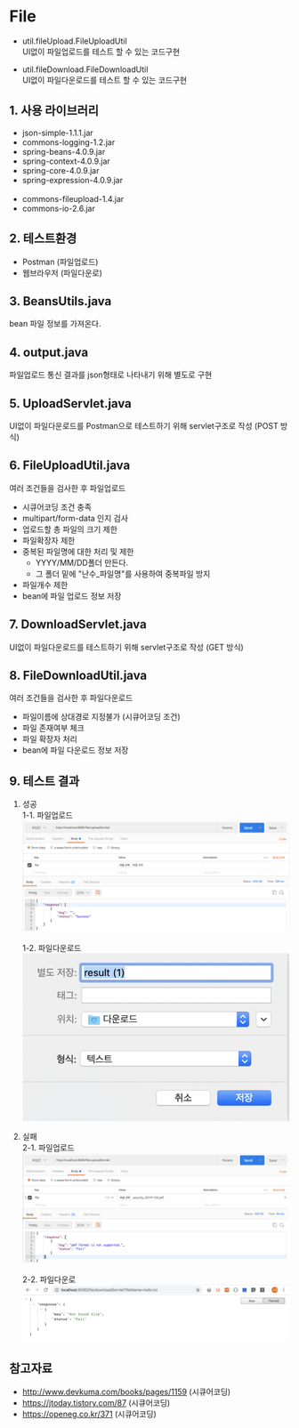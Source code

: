 # File
- util.fileUpload.FileUploadUtil<br>
UI없이 파일업로드를 테스트 할 수 있는 코드구현

- util.fileDownload.FileDownloadUtil<br>
UI없이 파일다운로드를 테스트 할 수 있는 코드구현

## 1. 사용 라이브러리
- json-simple-1.1.1.jar
- commons-logging-1.2.jar
- spring-beans-4.0.9.jar
- spring-context-4.0.9.jar
- spring-core-4.0.9.jar
- spring-expression-4.0.9.jar
<br><br>
- commons-fileupload-1.4.jar
- commons-io-2.6.jar

## 2. 테스트환경
- Postman (파일업로드)
- 웹브라우저 (파일다운로)

## 3. BeansUtils.java
bean 파일 정보를 가져온다.

## 4. output.java
파일업로드 통신 결과를 json형태로 나타내기 위해 별도로 구현

## 5. UploadServlet.java
UI없이 파일다운로드를 Postman으로 테스트하기 위해 servlet구조로 작성 (POST 방식)

## 6. FileUploadUtil.java
여러 조건들을 검사한 후 파일업로드
- 시큐어코딩 조건 충족
- multipart/form-data 인지 검사
- 업로드할 총 파일의 크기 제한
- 파일확장자 제한
- 중복된 파일명에 대한 처리 및 제한
  - YYYY/MM/DD폴더 만든다.
  - 그 폴더 밑에 "난수_파일명"를 사용하여 중복파일 방지
- 파일개수 제한
- bean에 파일 업로드 정보 저장

## 7. DownloadServlet.java
UI없이 파일다운로드를 테스트하기 위해 servlet구조로 작성 (GET 방식)

## 8. FileDownloadUtil.java
여러 조건들을 검사한 후 파일다운로드
- 파일이름에 상대경로 지정불가 (시큐어코딩 조건)
- 파일 존재여부 체크
- 파일 확장자 처리
- bean에 파일 다운로드 정보 저장

## 9. 테스트 결과
1. 성공<br>
1-1. 파일업로드
![success](img/success1.png)
<br><br>
1-2. 파일다운로드<br>
![fail](img/success2.png)

2. 실패<br>
2-1. 파일업로드
![success](img/fail1.png)
<br><br>
2-2. 파일다운로
![fail](img/fail2.png)

## 참고자료
- http://www.devkuma.com/books/pages/1159 (시큐어코딩)
- https://jtoday.tistory.com/87 (시큐어코딩)
- https://openeg.co.kr/371 (시큐어코딩)
